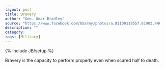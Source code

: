 ```yaml
---
layout: post
title: Bravery
author: "Gen. Omar Bradley"
source: "https://www.facebook.com/USarmy/photos/a.81109118557.82903.44053938557/10152872707623558/"
description: ""
category:
tags: [Military]
---
```

{% include JB/setup %}

Bravery is the capacity to perform properly even when scared half to death.
